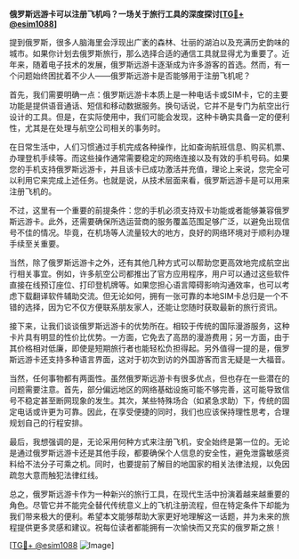 **俄罗斯远游卡可以注册飞机吗？一场关于旅行工具的深度探讨[[TG💪+ @esim1088](https://t.me/s/esim1088)]**

提到俄罗斯，很多人脑海里会浮现出广袤的森林、壮丽的湖泊以及充满历史韵味的城市。如果你计划去俄罗斯旅行，那么选择合适的通信工具就显得尤为重要了。近年来，随着电子技术的发展，俄罗斯远游卡逐渐成为许多游客的首选。然而，有一个问题始终困扰着不少人——俄罗斯远游卡是否能够用于注册飞机呢？

首先，我们需要明确一点：俄罗斯远游卡本质上是一种电话卡或SIM卡，它的主要功能是提供语音通话、短信和移动数据服务。换句话说，它并不是专门为航空出行设计的工具。但是，在实际使用中，我们可能会发现，这种卡确实具备一定的便利性，尤其是在处理与航空公司相关的事务时。

在日常生活中，人们习惯通过手机完成各种操作，比如查询航班信息、购买机票、办理登机手续等。而这些操作通常需要稳定的网络连接以及有效的手机号码。如果您的手机支持俄罗斯远游卡，并且该卡已成功激活并充值，理论上来说，您完全可以利用它来完成上述任务。也就是说，从技术层面来看，俄罗斯远游卡是可以用来注册飞机的。

不过，这里有一个重要的前提条件：您的手机必须支持双卡功能或者能够兼容俄罗斯远游卡。此外，还需要确保所选运营商的服务覆盖范围足够广泛，以避免出现信号不佳的情况。毕竟，在机场等人流量较大的地方，良好的网络环境对于顺利办理手续至关重要。

当然，除了俄罗斯远游卡之外，还有其他几种方式可以帮助您更高效地完成航空出行相关事宜。例如，许多航空公司都推出了官方应用程序，用户可以通过这些软件直接在线预订座位、打印登机牌等。如果您担心语言障碍影响沟通效率，也可以考虑下载翻译软件辅助交流。但无论如何，拥有一张可靠的本地SIM卡总归是一个不错的选择，因为它不仅方便联系朋友家人，还能让您随时获取最新的旅行资讯。

接下来，让我们谈谈俄罗斯远游卡的优势所在。相较于传统的国际漫游服务，这种卡片具有明显的性价比优势。一方面，它免去了高昂的漫游费用；另一方面，由于其价格相对低廉，即使是短期旅行者也能轻松负担得起。另外值得一提的是，俄罗斯远游卡还支持多种语言界面，这对于初次到访的外国游客而言无疑是一大福音。

当然，任何事物都有两面性。虽然俄罗斯远游卡有很多优点，但也存在一些潜在的问题需要注意。首先，部分偏远地区的网络基础设施可能不够完善，这可能导致信号不稳定甚至断网现象的发生。其次，某些特殊场合（如紧急求助）下，传统的固定电话或许更为可靠。因此，在享受便捷的同时，我们也应该保持理性思考，合理规划自己的行程安排。

最后，我想强调的是，无论采用何种方式来注册飞机，安全始终是第一位的。无论是通过俄罗斯远游卡还是其他手段，都要确保个人信息的安全性，避免泄露敏感资料给不法分子可乘之机。同时，也要提前了解目的地国家的相关法律法规，以免因疏忽大意而触犯法律红线。

总之，俄罗斯远游卡作为一种新兴的旅行工具，在现代生活中扮演着越来越重要的角色。尽管它并不能完全替代传统意义上的飞机注册流程，但在特定条件下却能为我们带来极大的便利。希望本文能够帮助大家更好地理解这一话题，并为未来的旅程提供更多灵感和建议。祝每位读者都能拥有一次愉快而又充实的俄罗斯之旅！

[[TG💪+ @esim1088](https://t.me/s/esim1088) ![Image](https://i.postimg.cc/4NQfJmqS/Snipaste-2025-05-13-00-14-12.png)]